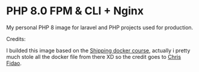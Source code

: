 PHP 8.0 FPM & CLI + Nginx
=========================

My personal PHP 8 image for laravel and PHP projects used for production.

Credits:

I builded this image based on the [Shipping docker course](https://shippingdocker.com), actually i pretty much stole all the docker file from there XD so the credit goes to [Chris Fidao](https://twitter.com/fideloper).